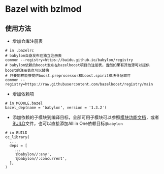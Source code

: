 # Bazel with bzlmod

## 使用方法

- 增加仓库注册表
```
# in .bazelrc
# babylon自身发布在独立注册表
common --registry=https://baidu.github.io/babylon/registry
# babylon依赖的boost发布在bazelboost项目的注册表，当然如果有其他源可以提供boost的注册表也可以替换
# 只要同样能够提供boost.preprocessor和boost.spirit模块寻址即可
common --registry=https://raw.githubusercontent.com/bazelboost/registry/main
```

- 增加依赖项
```
# in MODULE.bazel
bazel_dep(name = 'babylon', version = '1.3.2')
```

- 添加依赖的子模块到编译目标，全部可用子模块可以参照[模块功能文档](../../README.md#模块功能文档)，或者[BUILD](../../BUILD)文件，也可以直接添加All in One依赖目标`@babylon`
```
# in BUILD
cc_library(
  ...
  deps = [
    ...
    '@babylon//:any',
    '@babylon//:concurrent',
  ],
)
```
